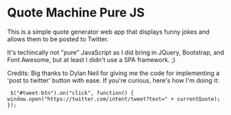 # Quote Machine Pure JS

This is a simple quote generator web app that displays funny jokes and allows them to be posted to Twitter.

It's techincally not "pure" JavaScript as I did bring in JQuery, Bootstrap, and Font Awesome, but at least I didn't use a SPA framework. ;)


Credits:
Big thanks to Dylan Neil for giving me the code for implementing a 'post to twitter' button with ease. If you're curious, here's how I'm doing it:

` $("#tweet-btn").on("click", function() {
    window.open("https://twitter.com/intent/tweet?text=" + currentQuote);
  });`
